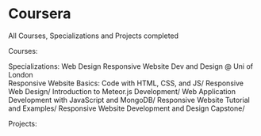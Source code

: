 # Coursera
All Courses, Specializations and Projects completed 

Courses:




Specializations:
  Web Design 
    Responsive Website Dev and Design @ Uni of London </br>
        Responsive Website Basics: Code with HTML, CSS, and JS/
        Responsive Web Design/
        Introduction to Meteor.js Development/
        Web Application Development with JavaScript and MongoDB/
        Responsive Website Tutorial and Examples/
        Responsive Website Development and Design Capstone/



Projects:
